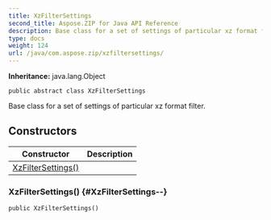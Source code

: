 ```yaml
---
title: XzFilterSettings
second_title: Aspose.ZIP for Java API Reference
description: Base class for a set of settings of particular xz format filter.
type: docs
weight: 124
url: /java/com.aspose.zip/xzfiltersettings/
---
```


**Inheritance:**
java.lang.Object
```
public abstract class XzFilterSettings
```

Base class for a set of settings of particular xz format filter.
## Constructors

| Constructor | Description |
| --- | --- |
| [XzFilterSettings()](#XzFilterSettings--) |  |
### XzFilterSettings() {#XzFilterSettings--}
```
public XzFilterSettings()
```


